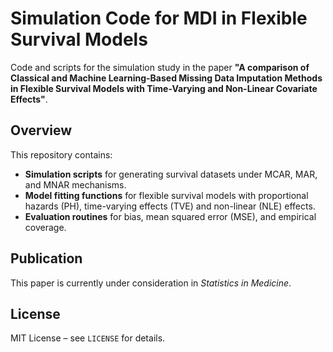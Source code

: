 # Simulation Code for MDI in Flexible Survival Models


Code and scripts for the simulation study in the paper **"A comparison of Classical and Machine Learning-Based Missing Data Imputation Methods in Flexible Survival Models with Time-Varying and Non-Linear Covariate Effects"**.

## Overview

This repository contains:

* **Simulation scripts** for generating survival datasets under MCAR, MAR, and MNAR mechanisms.
* **Model fitting functions** for flexible survival models with proportional hazards (PH), time-varying effects (TVE) and non-linear (NLE) effects.
* **Evaluation routines** for bias, mean squared error (MSE), and empirical coverage.

## Publication

This paper is currently under consideration in _Statistics in Medicine_.

## License

MIT License – see `LICENSE` for details.
